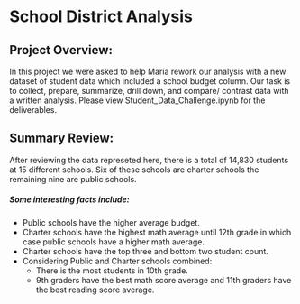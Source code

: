 # School District Analysis

## Project Overview:
In this project we were asked to help Maria rework our analysis with a new dataset of student data which included a school budget column. Our task is to collect, prepare, summarize, drill down, and compare/ contrast data with a written analysis. Please view Student_Data_Challenge.ipynb for the deliverables. 

## Summary Review:
After reviewing the data represeted here, there is a total of 14,830 students at 15 different schools. Six of these schools are charter schools the remaining nine are public schools.

##### Some interesting facts include:

* Public schools have the higher average budget.
* Charter schools have the highest math average until 12th grade in which case public schools have a higher math average.
* Charter schools have the top three and bottom two student count.
* Considering Public and Charter schools combined:
    * There is the most students in 10th grade.
    * 9th graders have the best math score average and 11th graders have the best reading score average.
